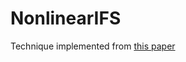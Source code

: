 # NonlinearIFS

Technique implemented from [this paper](https://downloads.hindawi.com/archive/2012/825782.pdf)
